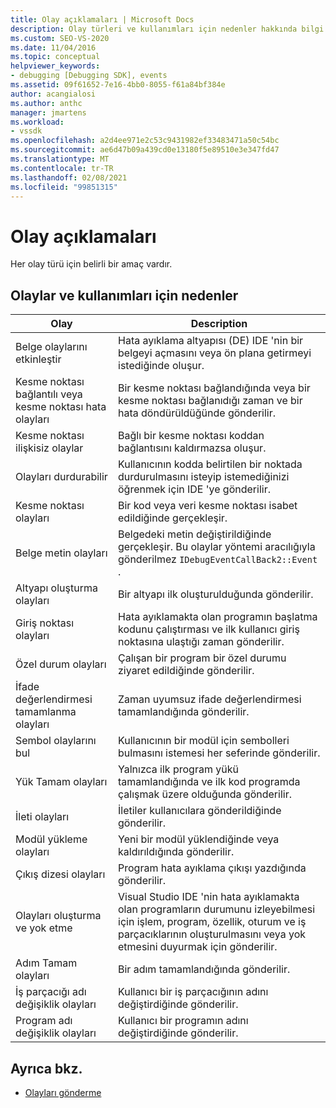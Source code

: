 ```yaml
---
title: Olay açıklamaları | Microsoft Docs
description: Olay türleri ve kullanımları için nedenler hakkında bilgi edinin. Her olay türü için belirli bir amaç vardır.
ms.custom: SEO-VS-2020
ms.date: 11/04/2016
ms.topic: conceptual
helpviewer_keywords:
- debugging [Debugging SDK], events
ms.assetid: 09f61652-7e16-4bb0-8055-f61a84bf384e
author: acangialosi
ms.author: anthc
manager: jmartens
ms.workload:
- vssdk
ms.openlocfilehash: a2d4ee971e2c53c9431982ef33483471a50c54bc
ms.sourcegitcommit: ae6d47b09a439cd0e13180f5e89510e3e347fd47
ms.translationtype: MT
ms.contentlocale: tr-TR
ms.lasthandoff: 02/08/2021
ms.locfileid: "99851315"
---
```

# <a name="event-descriptions"></a>Olay açıklamaları
Her olay türü için belirli bir amaç vardır.

## <a name="events-and-the-reasons-for-their-use"></a>Olaylar ve kullanımları için nedenler

|Olay|Description|
|-----------|-----------------|
|Belge olaylarını etkinleştir|Hata ayıklama altyapısı (DE) IDE 'nin bir belgeyi açmasını veya ön plana getirmeyi istediğinde oluşur.|
|Kesme noktası bağlantılı veya kesme noktası hata olayları|Bir kesme noktası bağlandığında veya bir kesme noktası bağlanıdığı zaman ve bir hata döndürüldüğünde gönderilir.|
|Kesme noktası ilişkisiz olaylar|Bağlı bir kesme noktası koddan bağlantısını kaldırmazsa oluşur.|
|Olayları durdurabilir|Kullanıcının kodda belirtilen bir noktada durdurulmasını isteyip istemediğinizi öğrenmek için IDE 'ye gönderilir.|
|Kesme noktası olayları|Bir kod veya veri kesme noktası isabet edildiğinde gerçekleşir.|
|Belge metin olayları|Belgedeki metin değiştirildiğinde gerçekleşir. Bu olaylar yöntemi aracılığıyla gönderilmez `IDebugEventCallBack2::Event` .|
|Altyapı oluşturma olayları|Bir altyapı ilk oluşturulduğunda gönderilir.|
|Giriş noktası olayları|Hata ayıklamakta olan programın başlatma kodunu çalıştırması ve ilk kullanıcı giriş noktasına ulaştığı zaman gönderilir.|
|Özel durum olayları|Çalışan bir program bir özel durumu ziyaret edildiğinde gönderilir.|
|İfade değerlendirmesi tamamlanma olayları|Zaman uyumsuz ifade değerlendirmesi tamamlandığında gönderilir.|
|Sembol olaylarını bul|Kullanıcının bir modül için sembolleri bulmasını istemesi her seferinde gönderilir.|
|Yük Tamam olayları|Yalnızca ilk program yükü tamamlandığında ve ilk kod programda çalışmak üzere olduğunda gönderilir.|
|İleti olayları|İletiler kullanıcılara gönderildiğinde gönderilir.|
|Modül yükleme olayları|Yeni bir modül yüklendiğinde veya kaldırıldığında gönderilir.|
|Çıkış dizesi olayları|Program hata ayıklama çıkışı yazdığında gönderilir.|
|Olayları oluşturma ve yok etme|Visual Studio IDE 'nin hata ayıklamakta olan programların durumunu izleyebilmesi için işlem, program, özellik, oturum ve iş parçacıklarının oluşturulmasını veya yok etmesini duyurmak için gönderilir.|
|Adım Tamam olayları|Bir adım tamamlandığında gönderilir.|
|İş parçacığı adı değişiklik olayları|Kullanıcı bir iş parçacığının adını değiştirdiğinde gönderilir.|
|Program adı değişiklik olayları|Kullanıcı bir programın adını değiştirdiğinde gönderilir.|

## <a name="see-also"></a>Ayrıca bkz.
- [Olayları gönderme](../../extensibility/debugger/sending-events.md)

